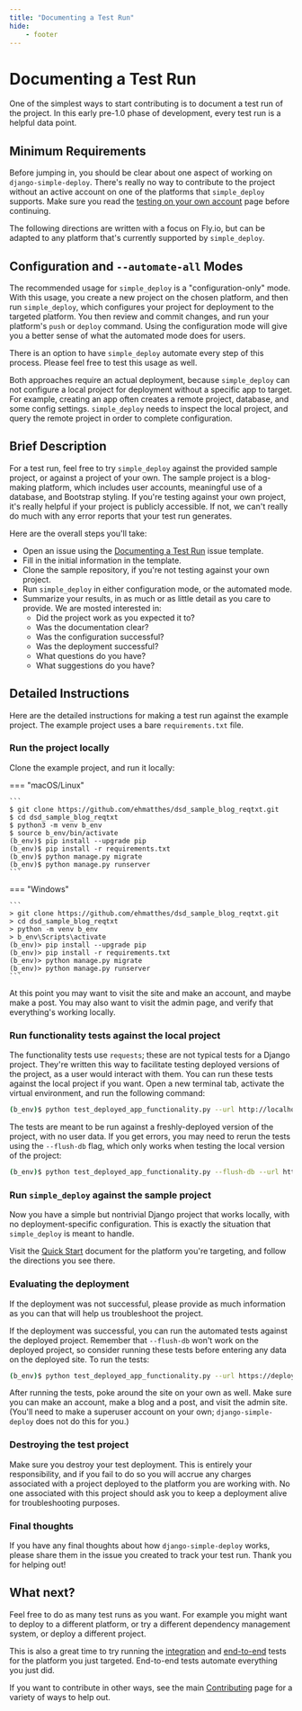 ```yaml
---
title: "Documenting a Test Run"
hide:
    - footer
---
```


# Documenting a Test Run

One of the simplest ways to start contributing is to document a test run of the project. In this early pre-1.0 phase of development, every test run is a helpful data point.

## Minimum Requirements

Before jumping in, you should be clear about one aspect of working on `django-simple-deploy`. There's really no way to contribute to the project without an active account on one of the platforms that `simple_deploy` supports. Make sure you read the [testing on your own account](own_account.md) page before continuing.

The following directions are written with a focus on Fly.io, but can be adapted to any platform that's currently supported by `simple_deploy`.

## Configuration and `--automate-all` Modes

The recommended usage for `simple_deploy` is a "configuration-only" mode. With this usage, you create a new project on the chosen platform, and then run `simple_deploy`, which configures your project for deployment to the targeted platform. You then review and commit changes, and run your platform's `push` or `deploy` command. Using the configuration mode will give you a better sense of what the automated mode does for users.

There is an option to have `simple_deploy` automate every step of this process. Please feel free to test this usage as well.

Both approaches require an actual deployment, because `simple_deploy` can not configure a local project for deployment without a specific app to target. For example, creating an app often creates a remote project, database, and some config settings. `simple_deploy` needs to inspect the local project, and query the remote project in order to complete configuration.

## Brief Description

For a test run, feel free to try `simple_deploy` against the provided sample project, or against a project of your own. The sample project is a blog-making platform, which includes user accounts, meaningful use of a database, and Bootstrap styling. If you're testing against your own project, it's really helpful if your project is publicly accessible. If not, we can't really do much with any error reports that your test run generates.

Here are the overall steps you'll take:

- Open an issue using the [Documenting a Test Run](https://github.com/django-simple-deploy/django-simple-deploy/issues/new?assignees=&labels=&template=documenting-a-test-run.md&title=Documenting+a+Test+Run) issue template.
- Fill in the initial information in the template.
- Clone the sample repository, if you're not testing against your own project.
- Run `simple_deploy` in either configuration mode, or the automated mode.
- Summarize your results, in as much or as little detail as you care to provide. We are mosted interested in:
    - Did the project work as you expected it to?
    - Was the documentation clear?
    - Was the configuration successful?
    - Was the deployment successful?
    - What questions do you have?
    - What suggestions do you have?

## Detailed Instructions

Here are the detailed instructions for making a test run against the example project. The example project uses a bare `requirements.txt` file.

### Run the project locally

Clone the example project, and run it locally:

=== "macOS/Linux"

    ```
    $ git clone https://github.com/ehmatthes/dsd_sample_blog_reqtxt.git
    $ cd dsd_sample_blog_reqtxt
    $ python3 -m venv b_env
    $ source b_env/bin/activate
    (b_env)$ pip install --upgrade pip
    (b_env)$ pip install -r requirements.txt
    (b_env)$ python manage.py migrate
    (b_env)$ python manage.py runserver
    ```

=== "Windows"

    ```
    > git clone https://github.com/ehmatthes/dsd_sample_blog_reqtxt.git
    > cd dsd_sample_blog_reqtxt
    > python -m venv b_env
    > b_env\Scripts\activate
    (b_env)> pip install --upgrade pip
    (b_env)> pip install -r requirements.txt
    (b_env)> python manage.py migrate
    (b_env)> python manage.py runserver
    ```

At this point you may want to visit the site and make an account, and maybe make a post. You may also want to visit the admin page, and verify that everything's working locally.

### Run functionality tests against the local project

The functionality tests use `requests`; these are not typical tests for a Django project. They're written this way to facilitate testing deployed versions of the project, as a user would interact with them. You can run these tests against the local project if you want. Open a new terminal tab, activate the virtual environment, and run the following command:

```sh
(b_env)$ python test_deployed_app_functionality.py --url http://localhost:8000
```

The tests are meant to be run against a freshly-deployed version of the project, with no user data. If you get errors, you may need to rerun the tests using the `--flush-db` flag, which only works when testing the local version of the project:

```sh
(b_env)$ python test_deployed_app_functionality.py --flush-db --url http://localhost:8000
```

### Run `simple_deploy` against the sample project

Now you have a simple but nontrivial Django project that works locally, with no deployment-specific configuration. This is exactly the situation that `simple_deploy` is meant to handle.

Visit the [Quick Start](../quick_starts/index.md) document for the platform you're targeting, and follow the directions you see there.

### Evaluating the deployment

If the deployment was not successful, please provide as much information as you can that will help us troubleshoot the project.

If the deployment was successful, you can run the automated tests against the deployed project. Remember that `--flush-db` won't work on the deployed project, so consider running these tests before entering any data on the deployed site. To run the tests:

```sh
(b_env)$ python test_deployed_app_functionality.py --url https://deployed-project-url
```

After running the tests, poke around the site on your own as well. Make sure you can make an account, make a blog and a post, and visit the admin site. (You'll need to make a superuser account on your own; `django-simple-deploy` does not do this for you.)

### Destroying the test project

Make sure you destroy your test deployment. This is entirely your responsibility, and if you fail to do so you will accrue any charges associated with a project deployed to the platform you are working with. No one associated with this project should ask you to keep a deployment alive for troubleshooting purposes.

### Final thoughts

If you have any final thoughts about how `django-simple-deploy` works, please share them in the issue you created to track your test run. Thank you for helping out!

## What next?

Feel free to do as many test runs as you want. For example you might want to deploy to a different platform, or try a different dependency management system, or deploy a different project.

This is also a great time to try running the [integration](../testing/integration_tests.md) and [end-to-end](../testing/e2e_tests.md) tests for the platform you just targeted. End-to-end tests automate everything you just did.

If you want to contribute in other ways, see the main [Contributing](index.md) page for a variety of ways to help out.

